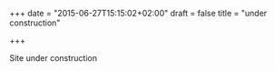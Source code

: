 +++
date = "2015-06-27T15:15:02+02:00"
draft = false
title = "under construction"

+++

Site under construction